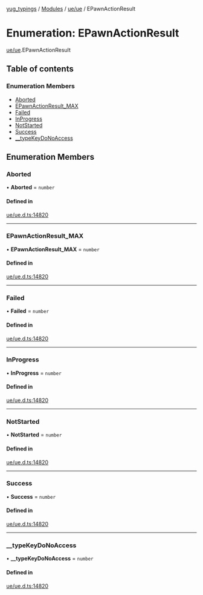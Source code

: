 [yug_typings](../README.md) / [Modules](../modules.md) / [ue/ue](../modules/ue_ue.md) / EPawnActionResult

# Enumeration: EPawnActionResult

[ue/ue](../modules/ue_ue.md).EPawnActionResult

## Table of contents

### Enumeration Members

- [Aborted](ue_ue.EPawnActionResult.md#aborted)
- [EPawnActionResult\_MAX](ue_ue.EPawnActionResult.md#epawnactionresult_max)
- [Failed](ue_ue.EPawnActionResult.md#failed)
- [InProgress](ue_ue.EPawnActionResult.md#inprogress)
- [NotStarted](ue_ue.EPawnActionResult.md#notstarted)
- [Success](ue_ue.EPawnActionResult.md#success)
- [\_\_typeKeyDoNoAccess](ue_ue.EPawnActionResult.md#__typekeydonoaccess)

## Enumeration Members

### Aborted

• **Aborted** = `number`

#### Defined in

[ue/ue.d.ts:14820](https://github.com/YugMetaverse/yug_typings/blob/b7d9b19/ue/ue.d.ts#L14820)

___

### EPawnActionResult\_MAX

• **EPawnActionResult\_MAX** = `number`

#### Defined in

[ue/ue.d.ts:14820](https://github.com/YugMetaverse/yug_typings/blob/b7d9b19/ue/ue.d.ts#L14820)

___

### Failed

• **Failed** = `number`

#### Defined in

[ue/ue.d.ts:14820](https://github.com/YugMetaverse/yug_typings/blob/b7d9b19/ue/ue.d.ts#L14820)

___

### InProgress

• **InProgress** = `number`

#### Defined in

[ue/ue.d.ts:14820](https://github.com/YugMetaverse/yug_typings/blob/b7d9b19/ue/ue.d.ts#L14820)

___

### NotStarted

• **NotStarted** = `number`

#### Defined in

[ue/ue.d.ts:14820](https://github.com/YugMetaverse/yug_typings/blob/b7d9b19/ue/ue.d.ts#L14820)

___

### Success

• **Success** = `number`

#### Defined in

[ue/ue.d.ts:14820](https://github.com/YugMetaverse/yug_typings/blob/b7d9b19/ue/ue.d.ts#L14820)

___

### \_\_typeKeyDoNoAccess

• **\_\_typeKeyDoNoAccess** = `number`

#### Defined in

[ue/ue.d.ts:14820](https://github.com/YugMetaverse/yug_typings/blob/b7d9b19/ue/ue.d.ts#L14820)

